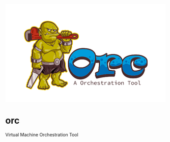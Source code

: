 ![orc logo](https://github.com/olemathias/orc-backend/blob/main/orc.png?raw=true)
# orc
Virtual Machine Orchestration Tool

